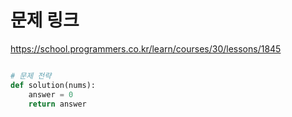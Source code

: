 # 문제 링크
https://school.programmers.co.kr/learn/courses/30/lessons/1845

```python

# 문제 전략
def solution(nums):
    answer = 0
    return answer
```

